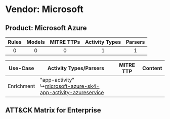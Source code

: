 Vendor: Microsoft
=================
Product: Microsoft Azure
------------------------
| Rules | Models | MITRE TTPs | Activity Types | Parsers |
|:-----:|:------:|:----------:|:--------------:|:-------:|
|   0   |   0    |     0      |       1        |    1    |

|  Use-Case  | Activity Types/Parsers    | MITRE TTP | Content    |
|:----------:| ---- | --------- | ---- |
| Enrichment |  "app-activity"<br> ↳[microsoft-azure-sk4-app-activity-azureservice](Ps/pC_microsoftazuresk4appactivityazureservice.md)<br> |    | [](RM/r_m_microsoft_microsoft_azure_Enrichment.md) |

ATT&CK Matrix for Enterprise
----------------------------
